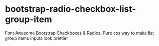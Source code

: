 # bootstrap-radio-checkbox-list-group-item
Font Awesome Bootstrap Checkboxes &amp; Radios. Pure css way to make list group items inputs look prettier
